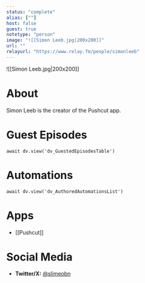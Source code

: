 ```yaml
---
status: "complete"
alias: [""]
host: false
guest: true
notetype: "person"
image: "![[Simon Leeb.jpg|200x200]]"
url: ""
relayurl: "https://www.relay.fm/people/simonleeb"
---
```


![[Simon Leeb.jpg|200x200]]

# About
Simon Leeb is the creator of the Pushcut app.

# Guest Episodes
```dataviewjs
await dv.view('dv_GuestedEpisodesTable')
```
# Automations
```dataviewjs
await dv.view('dv_AuthoredAutomationsList')
```

# Apps
- [[Pushcut]]

# Social Media
- **Twitter/X:** [@slimeobn](https://twitter.com/slimeobn)